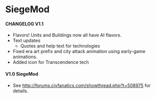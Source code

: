 SiegeMod
====

#### CHANGELOG V1.1

- Flavors! Units and Buildings now all have AI flavors.
- Text updates
    - Quotes and help text for technologies
- Fixed era art prefix and city attack animation using early-game animations.
- Added icon for Transcendence tech

#### V1.0 SiegeMod
- See http://forums.civfanatics.com/showthread.php?t=508975 for details.
